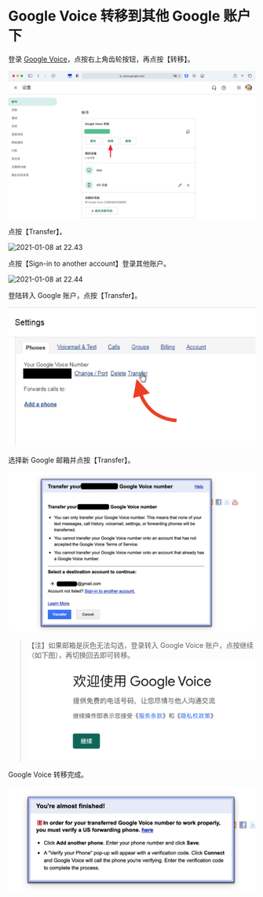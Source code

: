 # Google Voice 转移到其他 Google 账户下

登录 [Google Voice](https://voice.google.com/u/0/messages)，点按右上角齿轮按钮，再点按【转移】。

![](pic/1.jpg)

点按【Transfer】。


![2021-01-08 at 22.43](https://tvax3.sinaimg.cn/large/008aobiRgy1gmgo4rkqwdj31uy146n2g.jpg)

点按【Sign-in to another account】登录其他账户。

![2021-01-08 at 22.44](https://tvax2.sinaimg.cn/large/008aobiRgy1gmgo66rc7bj31uy146jzc.jpg)



登陆转入 Google 账户，点按【Transfer】。



![](pic/06.png)



选择新 Google 邮箱并点按【Transfer】。

![](pic/07.png)

> 【注】如果邮箱是灰色无法勾选，登录转入 Google Voice 账户，点按继续（如下图），再切换回去即可转移。![](pic/09.jpg)

Google Voice 转移完成。

![](pic/08.png)
